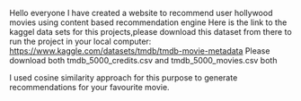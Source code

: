 Hello everyone I have created a website to recommend user hollywood movies using content based recommendation engine
Here is the link to the kaggel data sets for this projects,please download this dataset from there to run the project in your local computer:
https://www.kaggle.com/datasets/tmdb/tmdb-movie-metadata
Please download both tmdb_5000_credits.csv and tmdb_5000_movies.csv both

I used cosine similarity approach for this purpose to generate recommendations for your favourite movie.
